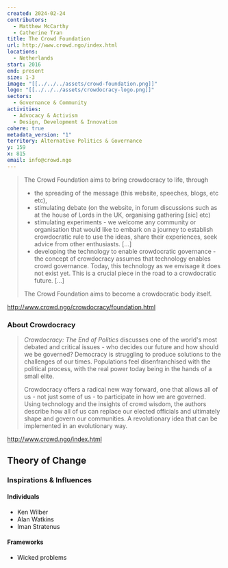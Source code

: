 ```yaml
---
created: 2024-02-24
contributors:
  - Matthew McCarthy
  - Catherine Tran
title: The Crowd Foundation
url: http://www.crowd.ngo/index.html
locations:
  - Netherlands
start: 2016
end: present
size: 1-3
image: "[[../../../assets/crowd-foundation.png]]"
logo: "[[../../../assets/crowdocracy-logo.png]]"
sectors:
  - Governance & Community
activities:
  - Advocacy & Activism
  - Design, Development & Innovation
cohere: true
metadata_version: "1"
territory: Alternative Politics & Governance
y: 159
x: 815
email: info@crowd.ngo
---
```

>The Crowd Foundation aims to bring crowdocracy to life, through
>
>- the spreading of the message (this website, speeches, blogs, etc etc),
>- stimulating debate (on the website, in forum discussions such as at the house of Lords in the UK, organising gathering [sic] etc)
>- stimulating experiments - we welcome any community or organisation that would like to embark on a journey to establish crowdocratic rule to use the ideas, share their experiences, seek advice from other enthusiasts. [...]
>- developing the technology to enable crowdocratic governance - the concept of crowdocracy assumes that technology enables crowd governance. Today, this technology as we envisage it does not exist yet. This is a crucial piece in the road to a crowdocratic future. [...]
>
>The Crowd Foundation aims to become a crowdocratic body itself.

http://www.crowd.ngo/crowdocracy/foundation.html
### About Crowdocracy

>*Crowdocracy: The End of Politics* discusses one of the world's most debated and critical issues - who decides our future and how should we be governed? Democracy is struggling to produce solutions to the challenges of our times. Populations feel disenfranchised with the political process, with the real power today being in the hands of a small elite.
>
>Crowdocracy offers a radical new way forward, one that allows all of us - not just some of us - to participate in how we are governed. Using technology and the insights of crowd wisdom, the authors describe how all of us can replace our elected officials and ultimately shape and govern our communities. A revolutionary idea that can be implemented in an evolutionary way.

http://www.crowd.ngo/index.html

## Theory of Change

### Inspirations & Influences

#### Individuals

- Ken Wilber  
- Alan Watkins  
- Iman Stratenus

#### Frameworks

- Wicked problems







